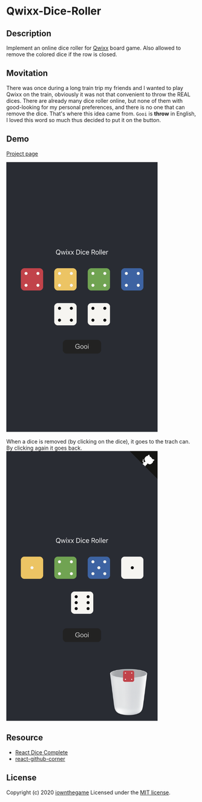 # Qwixx-Dice-Roller

## Description

Implement an online dice roller for [Qwixx](https://de.wikipedia.org/wiki/Qwixx) board game. Also allowed to remove the colored dice if the row is closed.

## Movitation

There was once during a long train trip my friends and I wanted to play Qwixx on the train, obviously it was not that convenient to throw the REAL dices. There are already many dice roller online, but none of them with good-looking for my personal preferences, and there is no one that can remove the dice. That's where this idea came from. `Gooi` is **throw** in English, I loved this word so much thus decided to put it on the button.

## Demo
[Project page](https://iownthegame.github.io/Qwixx-Dice-Roller/)

<img src="https://github.com/iownthegame/Qwixx-Dice-Roller/blob/main/demo.png" width="400px" />

When a dice is removed (by clicking on the dice), it goes to the trach can. By clicking again it goes back.
<img src="https://github.com/iownthegame/Qwixx-Dice-Roller/blob/main/demo_dice_removed.png" width="400px" />

## Resource
 - [React Dice Complete](https://github.com/AdamTyler/react-dice-complete)
 - [react-github-corner](https://github.com/skratchdot/react-github-corner)

## License
Copyright (c) 2020 [iownthegame](https://iownthegame.github.io/)
Licensed under the [MIT license](LICENSE-MIT).
